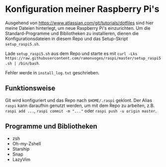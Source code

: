 # Konfiguration meiner Raspberry Pi's

Ausgehend von https://www.atlassian.com/git/tutorials/dotfiles sind hier meine Dateien hinterlegt, um neue Raspberry Pi's einzurichten. Um die Standard-Programme und Bibliotheken zu installieren, dienen die Konfigurationsdateien in diesem Repo und das Setup-Skript `setup_raspi5.sh`.

Lade `setup_raspi5.sh` aus dem Repo und starte es mit `curl -Lks https://raw.githubusercontent.com/ramonvoges/raspi/master/setup_raspi5.sh | /bin/bash`.

Fehler werde in `install_log.txt` geschrieben.

## Funktionsweise

Git wird konfiguriert und das Repo nach `$HOME/.raspi` geklont. Der Alias `raspi` kann daraufhin genutzt werden, um mit dem Repo zu arbeiten, z.B. `raspi add ...`, `raspi commit -m "..."` oder `raspi push -u origin master`.

## Programme und Bibliotheken

- zsh
- Oh-my-Zshell
- Starship
- Snap
- LazyVim
